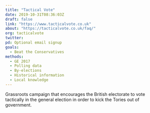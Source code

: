 ```yaml
---
title: "Tactical Vote"
date: 2019-10-31T08:36:03Z
draft: false
link: "https://www.tacticalvote.co.uk"
about: "https://tacticalvote.co.uk/faq/"
org: tacticalvote
twitter:
pd: Optional email signup
goals:
  - Beat the Conservatives
methods:
  - GE 2017
  - Polling data
  - By-elections
  - Historical information
  - Local knowledge
---
```


Grassroots campaign that encourages the British electorate to vote tactically in the general election in order to kick the Tories out of government.

<!--more-->
